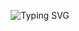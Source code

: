 <p align="center">
<img src="https://readme-typing-svg.herokuapp.com?font=Fira+Code&duration=3000&pause=1000&color=000000&random=false&width=435&lines=Excellent+David+;%E8%BF%BD%E5%8E%BB%E5%8D%93%E8%B6%8A%E7%9A%84%E5%A4%A7%E4%BC%9F" alt="Typing SVG" />
</p>
